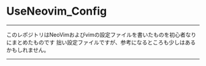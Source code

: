 # UseNeovim_Config
****
このレポジトリはNeoVimおよびvimの設定ファイルを書いたものを初心者なりにまとめたものです
拙い設定ファイルですが、参考になるところも少しはあるかもしれません。
****
